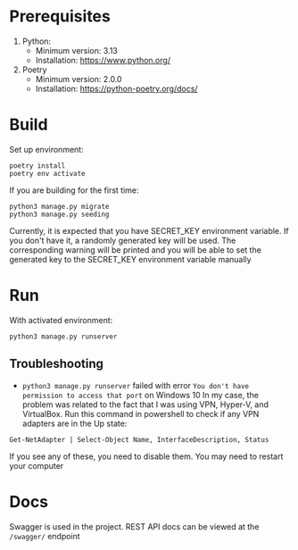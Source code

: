 # Prerequisites
1. Python:
    - Minimum version: 3.13
    - Installation: https://www.python.org/
2. Poetry
    - Minimum version: 2.0.0
    - Installation: https://python-poetry.org/docs/

# Build
Set up environment:
```
poetry install
poetry env activate
```

If you are building for the first time:
```
python3 manage.py migrate
python3 manage.py seeding
```
Currently, it is expected that you have SECRET_KEY environment variable. If you don't have it, a randomly generated key will be used. The corresponding warning will be printed and you will be able to set the generated key to the SECRET_KEY environment variable manually

# Run
With activated environment:
```
python3 manage.py runserver
```

## Troubleshooting
- `python3 manage.py runserver` failed with error `You don't have permission to access that port` on Windows 10
In my case, the problem was related to the fact that I was using VPN, Hyper-V, and VirtualBox. Run this command in powershell to check if any VPN adapters are in the Up state:
```
Get-NetAdapter | Select-Object Name, InterfaceDescription, Status
```
If you see any of these, you need to disable them. You may need to restart your computer

# Docs
Swagger is used in the project. REST API docs can be viewed at the `/swagger/` endpoint